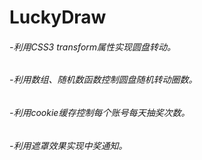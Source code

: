 # LuckyDraw
###### -利用CSS3 transform属性实现圆盘转动。
###### -利用数组、随机数函数控制圆盘随机转动圈数。
###### -利用cookie缓存控制每个账号每天抽奖次数。
###### -利用遮罩效果实现中奖通知。
